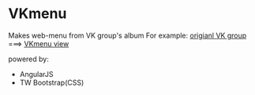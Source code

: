 # VKmenu
Makes web-menu from VK group's album
For example:
<a href="https://vk.com/club54288406">origianl VK group</a> ===> <a href="sleepingwhale.github.io/VKmenu/">VKmenu view</a>

powered by:
<ul>
<li>AngularJS</li>
<li>TW Bootstrap(CSS)</li>
</ul>
